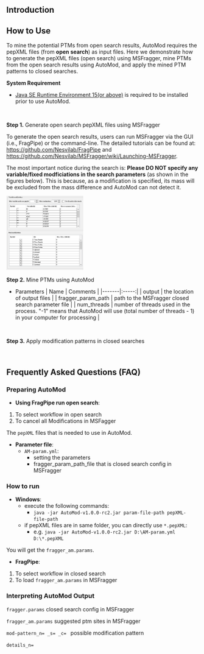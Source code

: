## Introduction


## How to Use

To mine the potential PTMs from open search results, AutoMod requires the pepXML files (from **open search**) as input files. Here we demonstrate how to generate the pepXML files (open search) using MSFragger, mine PTMs from the open search results using AutoMod, and apply the mined PTM patterns to closed searches.
<br>

**System Requirement**

- [Java SE Runtime Environment 15(or above)](https://www.oracle.com/java/technologies/javase/jdk15-archive-downloads.html) is required to be installed prior to use AutoMod. 
<br>

**Step 1.** Generate open search pepXML files using MSFragger

To generate the open search results, users can run MSFragger via the GUI (i.e., FragPipe) or the command-line. The detailed tutorials can be found at: https://github.com/Nesvilab/FragPipe and https://github.com/Nesvilab/MSFragger/wiki/Launching-MSFragger. 

The most important notice during the search is: **Please DO NOT specify any variable/fixed modficiations in the search parameters** (as shown in the figures below). This is because, as a modification is specified, its mass will be excluded from the mass difference and AutoMod can not detect it.   

<img src="https://github.com/ICMOL/AutoMod/blob/main/fig1.png" height="40%" width="40%" title="FragPipe (open search)">

<br>

**Step 2.** Mine PTMs using AutoMod

- Parameters
| Name | Comments |
|-------|:-----:|
| output   |  the location of output files |
| fragger_param_path   |  path to the MSFragger closed search parameter file  |
| num_threads   |  number of threads used in the process. "-1" means that AutoMod will use (total number of threads - 1) in your computer for processing  |

<br>

**Step 3.** Apply modification patterns in closed searches

<br>

## Frequently Asked Questions (FAQ)

### Preparing AutoMod
- **Using FragPipe run open search**:

1. To select workflow in open search
2. To cancel all Modifications in MSFagger

The `pepXML` files that is needed to use in AutoMod.

- **Parameter file**:
  - `AM-param.yml`:
    - setting the parameters 
    - fragger_param_path_file that is closed search config in MSFragger

### How to run
- **Windows**:
  - execute the following commands:
    - `java -jar AutoMod-v1.0.0-rc2.jar param-file-path pepXML-file-path`
  - if pepXML files are in same folder,  you can directly use `*.pepXML`:
    - e.g. `java -jar AutoMod-v1.0.0-rc2.jar D:\AM-param.yml D:\*.pepXML`

You will get the `fragger_am.params`.

- **FragPipe**:
1. To select workflow in closed search
2. To load `fragger_am.params` in MSFragger

### Interpreting AutoMod Output
`fragger.params` closed search config in MSFragger

`fragger_am.params` suggested ptm sites in MSFragger

`mod-pattern_n= _s= _c= ` possible modification pattern

`details_n= `
